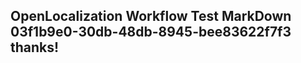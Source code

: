 <properties
ms.topic="hero-topic"
ms.test1="hero-topic"
ms.test2="test"/>

## OpenLocalization Workflow Test MarkDown 03f1b9e0-30db-48db-8945-bee83622f7f3 thanks!

